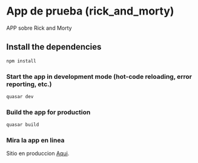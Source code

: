 # App de prueba (rick_and_morty)

APP sobre Rick and Morty

## Install the dependencies

```bash
npm install
```

### Start the app in development mode (hot-code reloading, error reporting, etc.)

```bash
quasar dev
```

### Build the app for production

```bash
quasar build
```

### Mira la app en linea

Sitio en produccion [Aqui](https://v1.quasar.dev/quasar-cli/quasar-conf-js).
